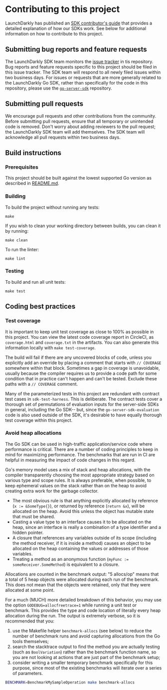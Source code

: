 # Contributing to this project
 
LaunchDarkly has published an [SDK contributor's guide](https://docs.launchdarkly.com/docs/sdk-contributors-guide) that provides a detailed explanation of how our SDKs work. See below for additional information on how to contribute to this project.
 
## Submitting bug reports and feature requests

The LaunchDarkly SDK team monitors the [issue tracker](https://github.com/launchdarkly/go-server-sdk-evaluation/issues) in tis repository. Bug reports and feature requests specific to this project should be filed in this issue tracker. The SDK team will respond to all newly filed issues within two business days. For issues or requests that are more generally related to the LaunchDarkly Go SDK, rather than specifically for the code in this repository, please use the [`go-server-sdk`](https://github.com/launchdarkly/go-server-sdk) repository.
 
## Submitting pull requests
 
We encourage pull requests and other contributions from the community. Before submitting pull requests, ensure that all temporary or unintended code is removed. Don't worry about adding reviewers to the pull request; the LaunchDarkly SDK team will add themselves. The SDK team will acknowledge all pull requests within two business days.
 
## Build instructions
 
### Prerequisites
 
This project should be built against the lowest supported Go version as described in [README.md](./README.md).

### Building

To build the project without running any tests:
```
make
```

If you wish to clean your working directory between builds, you can clean it by running:
```
make clean
```

To run the linter:
```
make lint
```

### Testing
 
To build and run all unit tests:
```
make test
```

## Coding best practices

### Test coverage

It is important to keep unit test coverage as close to 100% as possible in this project. You can view the latest code coverage report in CircleCI, as `coverage.html` and `coverage.txt` in the artifacts. You can also generate this information locally with `make test-coverage`.

The build will fail if there are any uncovered blocks of code, unless you explicitly add an override by placing a comment that starts with `// COVERAGE` somewhere within that block. Sometimes a gap in coverage is unavoidable, usually because the compiler requires us to provide a code path for some condition that in practice can't happen and can't be tested. Exclude these paths with a `// COVERAGE` comment.

Many of the parameterized tests in this project are redundant with contract test cases in `sdk-test-harness`. This is deliberate. The contract tests cover a thorough set of permutations of evaluation inputs for the server-side SDKs in general, including the Go SDK-- but, since the `go-server-sdk-evaluation` code is also used outside of the SDK, it's desirable to have equally thorough test coverage within this project.

### Avoid heap allocations

The Go SDK can be used in high-traffic application/service code where performance is critical. There are a number of coding principles to keep in mind for maximizing performance. The benchmarks that are run in CI are helpful in measuring the impact of code changes in this regard.

Go's memory model uses a mix of stack and heap allocations, with the compiler transparently choosing the most appropriate strategy based on various type and scope rules. It is always preferable, when possible, to keep ephemeral values on the stack rather than on the heap to avoid creating extra work for the garbage collector.

- The most obvious rule is that anything explicitly allocated by reference (`x := &SomeType{}`), or returned by reference (`return &x`), will be allocated on the heap. Avoid this unless the object has mutable state that must be shared.
- Casting a value type to an interface causes it to be allocated on the heap, since an interface is really a combination of a type identifier and a hidden pointer.
- A closure that references any variables outside of its scope (including the method receiver, if it is inside a method) causes an object to be allocated on the heap containing the values or addresses of those variables.
- Treating a method as an anonymous function (`myFunc := someReceiver.SomeMethod`) is equivalent to a closure.

Allocations are counted in the benchmark output: "5 allocs/op" means that a total of 5 heap objects were allocated during each run of the benchmark. This does not mean that the objects were retained, only that they were allocated at some point.

For a much (MUCH) more detailed breakdown of this behavior, you may use the option `GODEBUG=allocfreetrace=1` while running a unit test or benchmark. This provides the type and code location of literally every heap allocation during the run. The output is extremely verbose, so it is recommended that you:

1. use the Makefile helper `benchmark-allocs` (see below) to reduce the number of benchmark runs and avoid capturing allocations from the Go tools themselves;
2. search the stacktrace output to find the method you are actually testing (such as `BoolVariation`) rather than the benchmark function name, so you are not looking at actions that are just part of the benchmark setup;
3. consider writing a smaller temporary benchmark specifically for this purpose, since most of the existing benchmarks will iterate over a series of parameters.

```bash
BENCHMARK=BenchmarkMySampleOperation make benchmark-allocs
```
